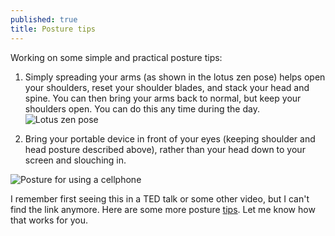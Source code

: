 ```yaml
---
published: true
title: Posture tips
---
```



Working on some simple and practical posture tips:

1. Simply spreading your arms (as shown in the lotus zen pose) helps open your shoulders, reset your shoulder blades, and stack your head and spine. You can then bring your arms back to normal, but keep your shoulders open. You can do this any time during the day.
![Lotus zen pose](http://blog.yogiseeker.com/wp-content/uploads/2013/10/lotus-pose.jpg)

2. Bring your portable device in front of your eyes (keeping shoulder and head posture described above), rather than your head down to your screen and slouching in. 

![Posture for using a cellphone](http://i.kinja-img.com/gawker-media/image/upload/s--ojbFR9he--/c_scale,fl_progressive,q_80,w_800/1510831999845202834.jpg)

I remember first seeing this in a TED talk or some other video, but I can't find the link anymore. Here are some more posture [tips](http://vitals.lifehacker.com/a-better-way-to-text-that-doesn-t-kill-your-neck-1741388092).
Let me know how that works for you.
